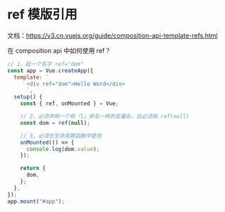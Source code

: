 # ref 模版引用

文档：https://v3.cn.vuejs.org/guide/composition-api-template-refs.html

在 composition api 中如何使用 ref？

```js
// 1、起一个名字 ref="dom"
const app = Vue.createApp({
  template: `
      <div ref="dom">Hello Word</div>
      `,
  setup() {
    const { ref, onMounted } = Vue;

    // 2、必须声明一个和「1」命名一样的变量名，且必须用 ref(null)
    const dom = ref(null);

    // 3、必须在生命周期函数中使用
    onMounted(() => {
      console.log(dom.value);
    });

    return {
      dom,
    };
  },
});
app.mount("#app");
```
